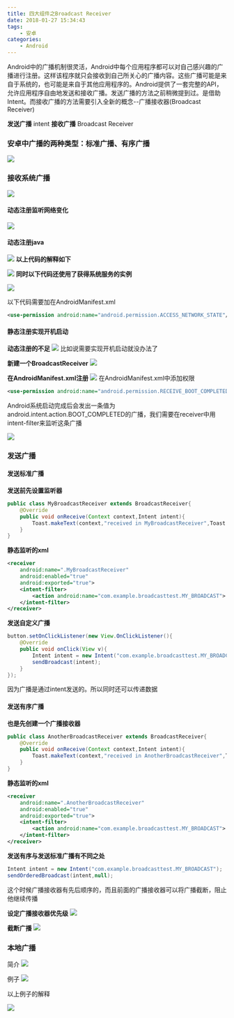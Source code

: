 ```yaml
---
title: 四大组件之Broadcast Receiver
date: 2018-01-27 15:34:43
tags:
    - 安卓
categories:
    - Android
---
```


Android中的广播机制很灵活，Android中每个应用程序都可以对自己感兴趣的广播进行注册。这样该程序就只会接收到自己所关心的广播内容。这些广播可能是来自于系统的，也可能是来自于其他应用程序的。Android提供了一套完整的API，允许应用程序自由地发送和接收广播。发送广播的方法之前稍微提到过。是借助Intent。而接收广播的方法需要引入全新的概念--广播接收器(Broadcast Receiver)

<!--more-->

**发送广播**
intent
**接收广播**
Broadcast Receiver

### 安卓中广播的两种类型：标准广播、有序广播
![](https://raw.githubusercontent.com/caistrong/Blog/master/_posts/android-broadcast/2kindbr.jpg)

### 接收系统广播
![](https://raw.githubusercontent.com/caistrong/Blog/master/_posts/android-broadcast/sysbr.png)
#### 动态注册监听网络变化
![](https://raw.githubusercontent.com/caistrong/Blog/master/_posts/android-broadcast/sysbr1.jpg)

#### 动态注册java

![](https://raw.githubusercontent.com/caistrong/Blog/master/_posts/android-broadcast/sysbr2.png)
**以上代码的解释如下**

![](https://raw.githubusercontent.com/caistrong/Blog/master/_posts/android-broadcast/sysbr3.png)
**同时以下代码还使用了获得系统服务的实例**

![](https://raw.githubusercontent.com/caistrong/Blog/master/_posts/android-broadcast/sysbr4.png)

以下代码需要加在AndroidManifest.xml
```xml
<use-permission android:name="android.permission.ACCESS_NETWORK_STATE"/>
```

#### 静态注册实现开机启动

**动态注册的不足**
![](https://raw.githubusercontent.com/caistrong/Blog/master/_posts/android-broadcast/weakd.png)
比如说需要实现开机启动就没办法了

**新建一个BroadcastReceiver**
![](https://raw.githubusercontent.com/caistrong/Blog/master/_posts/android-broadcast/newbr.png)

**在AndroidManifest.xml注册**
![](https://raw.githubusercontent.com/caistrong/Blog/master/_posts/android-broadcast/newbrregi.png)
在AndroidManifest.xml中添加权限
```xml
<use-permission android:name="android.permission.RECEIVE_BOOT_COMPLETED"/>
```
Android系统启动完成后会发出一条值为android.intent.action.BOOT_COMPLETED的广播，我们需要在receiver中用intent-filter来监听这条广播

![](https://raw.githubusercontent.com/caistrong/Blog/master/_posts/android-broadcast/recefilter.png)

### 发送广播

#### 发送标准广播

**发送前先设置监听器**
```java
public class MyBroadcastReceiver extends BroadcastReceiver{
    @Override
    public void onReceive(Context context,Intent intent){
        Toast.makeText(context,"received in MyBroadcastReceiver",Toast.LENGTH_SHORT).show();
    }
}
```
**静态监听的xml**
```xml
<receiver
    android:name=".MyBroadcastReceiver"
    android:enabled="true"
    android:exported="true">
    <intent-filter>
        <action android:name="com.example.broadcasttest.MY_BROADCAST">
    </intent-filter>
</receiver>
```
**发送自定义广播**
```java
button.setOnClickListener(new View.OnClickListener(){
    @Override
    public void onClick(View v){
        Intent intent = new Intent("com.example.broadcasttest.MY_BROADCAST");
        sendBroadcast(intent);
    }
}); 
```
因为广播是通过intent发送的。所以同时还可以传递数据

#### 发送有序广播

**也是先创建一个广播接收器**
```java
public class AnotherBroadcastReceiver extends BroadcastReceiver{
    @Override
    public void onReceive(Context context,Intent intent){
        Toast.makeText(context,"received in AnotherBroadcastReceiver",Toast.LENGTH_SHORT).show();
    }
}
```
**静态监听的xml**
```xml
<receiver
    android:name=".AnotherBroadcastReceiver"
    android:enabled="true"
    android:exported="true">
    <intent-filter>
        <action android:name="com.example.broadcasttest.MY_BROADCAST">
    </intent-filter>
</receiver>
```

**发送有序与发送标准广播有不同之处**
```java
Intent intent = new Intent("com.example.broadcasttest.MY_BROADCAST");
sendOrderedBroadcast(intent,null);
```
这个时候广播接收器有先后顺序的，而且前面的广播接收器可以将广播截断，阻止他继续传播

**设定广播接收器优先级**
![](https://raw.githubusercontent.com/caistrong/Blog/master/_posts/android-broadcast/brpri.png)

**截断广播**
![](https://raw.githubusercontent.com/caistrong/Blog/master/_posts/android-broadcast/brabort.png)

### 本地广播
简介
![](https://raw.githubusercontent.com/caistrong/Blog/master/_posts/android-broadcast/localbrintro.png)

例子
![](https://raw.githubusercontent.com/caistrong/Blog/master/_posts/android-broadcast/localbrexample.png)

以上例子的解释

![](https://raw.githubusercontent.com/caistrong/Blog/master/_posts/android-broadcast/brexampleintro.png)